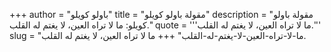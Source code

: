 +++
author = "باولو كويلو"
title = "مقولة باولو كويلو"
description = "مقولة باولو كويلو: ما لا تراه العين، لا يغتم له القلب."
quote = '''ما لا تراه العين، لا يغتم له القلب.''' 
slug = "ما-لا-تراه-العين-لا-يغتم-له-القلب"
+++
ما لا تراه العين، لا يغتم له القلب.
